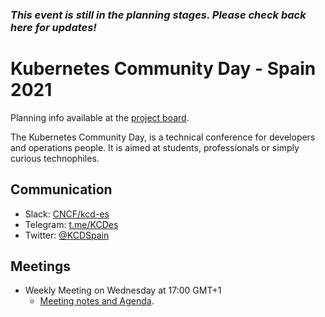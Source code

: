 ### *This event is still in the planning stages. Please check back here for updates!*

# Kubernetes Community Day - Spain 2021

Planning info available at the [project board](https://github.com/orgs/kcd-es/projects/2).

The Kubernetes Community Day, is a technical conference for developers and operations people. It is aimed at students, professionals or simply curious technophiles.

## Communication

- Slack: [CNCF/kcd-es](https://cloud-native.slack.com/archives/CUFASEGCU)
- Telegram: [t.me/KCDes](https://t.me/KCDes)
- Twitter: [@KCDSpain](https://twitter.com/kcdspain)

## Meetings

* Weekly Meeting on Wednesday at 17:00 GMT+1
  * [Meeting notes and Agenda](https://docs.google.com/document/d/1vw8jJRmhfNREqYqjTeTHbICHObavTLbevuCMYGCjiCs/edit?usp=sharing).